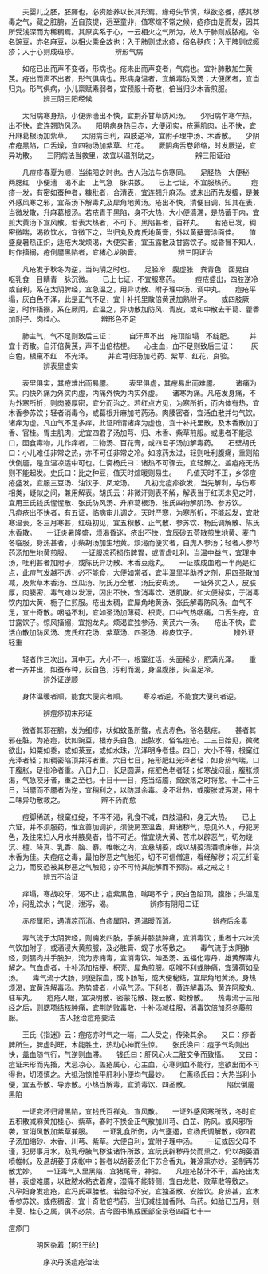 <!-- { "loadSidebar": true } -->
　　夫婴儿之胚，胚腪也，必资胎养以长其形焉。缘母失节慎，纵欲恣餐，感其秽毒之气，藏之脏腑，近自孩提，远至童丱，值寒煊不常之候，疮疹由是而发，因其所受浅深而为稀稠焉。其原实系于心，一云相火之气所为，故入于肺则成脓疱，俗名豌豆，亦名麻豆，以相火乘金故也；入于肺则成水疹，俗名麸疮；入于脾则成瘾疹；入于心则成斑疹。
　　　　　辨形气病

　　如疮已出而声不变者，形病也。疮未出而声变者，气病也。宜补肺散加生黄芪。疮出而声不出者，形气俱病也。形病身温者，宜解毒防风汤；大便闭者，宜当归丸。形气俱病，小儿禀赋素弱者，宜预服十奇散，倍当归少木香煎服。
　　　　　辨三阴三阳经候

　　太阳病寒身热，小便赤濇出不快，宜荆芥甘草防风汤。　　少阳病乍寒乍热，出不快，宜连翘防风汤。　　阳明病身热目赤，大便闭实，疮遍肌肉，出不快，宜升麻葛根汤加紫草。　　太阴病自利，四肢逆冷，宜附子理中汤、木香散。　　少阴疳疮黑陷，口舌燥，宜四物汤加紫草、红花。　　厥阴病舌卷卵缩，时发厥逆，宜异功散。　　三阴病法当救里，故宜以温剂助之。
　　　　　辨三阳证治

　　凡痘疹春夏为顺，当纯阳之时也。古人治法与伤寒同。　　足胫热　大便秘　两腮红　小便濇　渴不止　上气急　脉洪数。　　已上七证，不宜服热药。
　　痘疹一发，有密如蚕种者，糠秕者，合清表，宜连翘升麻汤。或未出而先发搐，是兼外感风寒之邪，宜茶汤下解毒丸及犀角地黄汤。疮出不快，清便自调，知其在表，当微发散，升麻葛根汤。若疮青干黑陷，身不大热，大小便濇滞，是热蓄于内，宜煎大黄汤下宣风散。若表大热者，不可下。黑陷甚者，百祥丸。　　若疮已发，稠密微喘，渴欲饮水，宜微下之，当归丸及庞氏地黄膏，外以黄蘗膏涂面佳。　　值盛夏暑热正炽，适疮大发烦渴，大便实者，宜玉露散及甘露饮子。或昏冒不知人，时作搐搦，疮倒靥黑陷者，宜猪心龙脑膏。
　　　　　辨三阴证治

　　凡疮发于秋冬为逆，当纯阴之时也。　　足胫冷　腹虚胀　粪青色　面晃白　呕乳食　目睛青　脉沉微。　　已上七证，不宜服寒药。
　　痘疮盛出，四肢逆冷或自利，系在太阴脾经，宜急温之，用异功散、附子理中汤、调中丸。　　痘疮平塌，灰白色不泽，此是正气不足，宜十补托里散倍黄芪加熟附子。　　或四肢厥逆，时作搐搦，系在厥阴，宜温之，异功散加防风、青皮，或和中散去干葛、藿香加附子、肉桂心。
　　　　　辨形色不足

　　肺主气，气不足则致后三证：
　　自汗声不出　疮顶陷塌　不绽肥。
　　并宜十奇散。自汗倍黄芪，声不出倍桔梗。　　心主血，血不足则致后三证：
　　灰白色，根窠不红　不光泽。
　　并宜芎归汤加芍药、紫草、红花，良验。
　　　　　辨表里虚实

　　表里俱实，其疮难出而易靥。
　　表里俱虚，其疮易出而难靥。
　　诸痛为实。内快外痛为外实内虚，内痛外快为内实外虚。　　诸寒为痛。凡疮发身痛，不为外寒所折，则肉腠厚密，宜分而治之。若红点方见，为寒所折，而内体有热，宜木香参苏饮；轻者消毒令，或葛根升麻加芍药汤。肉腠密者，宜活血散并匀气饮。　　诸痒为虚。凡血气不足多痒，此证所谓诸痒为虚也，宜十补托里散，及木香散加丁香、官桂。胃主肌肉，尤宜四君子汤加芎、归、木香、紫草煎服。或患者不能忌口，因食毒物，儿作痒者，二物汤、百花膏，或四君子汤加解毒药。　　石壁胡氏曰：小儿难任非常之热，亦不可任非常之冷。如凉药太过，轻则吐利腹痛，重则陷伏倒靥，是宜温凉适中可也。仁斋杨氏曰：诸热不可骤去，宜轻解之。盖痘疮无热则不能起发。史氏曰：比之种豆，值天时煊暖则易生。　　凡值天时不正，乡邻痘疮盛发，宜服三豆汤、油饮子、凤龙汤。　　凡初觉痘疹欲发，当先解利，与伤寒相类，疑似之间，兼用解表。胡氏云：非微汗则表不解，解表当于红斑未见之时，宜用王氏钱氏惺惺散、张氏防风汤、升麻葛根汤、张氏四物解肌汤、参苏饮。　　凡痘疮出不快者，有五证，临病审儿调之。天时严寒，为寒所折，不能起发，宜散寒温表。冬三月寒甚，红斑初见，宜五积散、正气散、参苏饮、杨氏调解散、陈氏木香散。　　一证炎暑隆盛，烦渴昏迷，疮出不快，宜辰砂五苓散煎生地黄、麦门冬临服。身热甚者，小柴胡汤加生地黄。烦渴而便实者，白虎人参汤；轻者人参芍药汤加生地黄煎服。　　一证服凉药损伤脾胃，或胃虚吐利，当温中益气，宜理中汤，吐利甚者加附子，或陈氏异功散、木香豆蔻丸。　　一证或成血疱一半尚是红点，此痘气发越不透，必不能食，大便如常者，宜半温里半助养之剂，用四圣散加减，及紫草木香汤、丝瓜汤、阮氏万全散、汤氏安斑汤。　　一证外实之人，皮肤厚，肉腠密，毒气难以发泄，因出不快，宜消毒饮、透肌散。如大便秘实，于消毒饮内加大黄、栀子仁煎服。疮出太稠，宜犀角地黄汤、张氏解毒防风汤。血气不足，宜十奇散。咽嗌不利，宜如圣汤加薄荷、枳壳。口中气热咽痛，口舌生疮，宜甘露饮子。惊风搐搦，宜抱龙丸。烦渴宜独参汤、黄芪六一汤。　　疮出不快，宜活血散加防风汤、庞氏红花汤、紫草汤、四圣汤、桦皮饮子。
　　　　　辨外证轻重

　　轻者作三次出，耳中无，大小不一，根窠红活，头面稀少，肥满光泽。　　重者一齐并出，如蚕布种，灰白色，泻利而渴，身温腹胀，头温足冷。
　　　　　辨外证逆顺

　　身体温暖者顺，能食大便实者顺。
　　寒凉者逆，不能食大便利者逆。

　　　　　辨痘疹初末形证

　　微者其邪在腑，发为细疹，状如蚊蚤所螫，点点赤色，俗名麸疮。　　甚者其邪在脏，为疮痘，状如豌豆，根赤头白色，出脓水，俗名痘疮。二三日始见，微微欲出，如粟如黍，或如菉豆，或如水珠，光泽明净者佳。四日，大小不等，根窠红光泽者轻；如稠密陷顶并泻者重。六日七日，疮形肥红光泽者轻；如身热气喘，口干腹胀，足指冷者重。八日九日，长足圆满，疮肥色老者轻；如寒战闷乱，腹胀烦渴，气急咬牙者，重之至也。十日十一日，疮当结靥，痂欲落之时将愈。十二十三日，当靥而不靥者为逆，宜稍利之，以防其余毒。身不壮热，或腹胀或泻渴，用十二味异功散救之。
　　　　　辨不药而愈

　　痘脚稀疏，根窠红绽，不泻不渴，乳食不减，四肢温和，身无大热。　　已上六证，并不须服药，惟宜善加调护，须使房室温盎，屏诸秽气，忌见外人，毋犯房色，及往来妇人月水并腋臭者，皆不可近。惟宜烧大黄、苍朮以辟恶气，切勿烧沉、檀、降真、乳香、脑、麝。帷帐之内，宜悬胡荽，或以胡荽渍酒喷床帐，并烧木香为佳。夫痘疮之毒，最怕秽恶之气触犯，切不可信僧道，看经解秽；况无纤毫之力，而反恐被其秽恶之气触犯；亦不可恃其能解而不预防。戒之戒之！
　　　　　辨五不治证

　　痒塌，寒战咬牙，渴不止；痘紫黑色，喘喝不宁；灰白色陷顶，腹胀；头温足冷，闷乱饮水；气促，泄泻，渴。
　　　　　辨疹有阴阳二证

　　赤疹属阳，遇清凉而消。白疹属阴，遇温暖而消。
　　　　　辨疮后余毒

　　毒气流于太阴脾经，则痈发四肢，手腕并膝膑肿痛，宜消毒饮；重者十六味流气饮加附子，或酒浸大黄煎服，及必胜膏、蚬子水等敷之。　　毒气流于太阴肺经，则臑肉并手腕肿，流为赤痈毒，宜消毒饮、如圣汤、五福化毒丹、雄黄解毒丸解之。气血虚者，十补汤加桔梗、枳壳、犀角煎服。咽喉不利或肿痛，宜薄荷如圣汤。　　毒气流于大肠，则便脓血，或下肠垢，或大便秘结，宜犀角地黄汤。身热烦渴，宜黄连解毒汤。热势盛者，小承气汤。下利者，黄连解毒汤、黄连阿胶丸、驻车丸。　　痘疮入眼，宜决明散、密蒙花散、拨云散、蛤粉散。　　热毒流于三阳经之后，则腮项结核肿痛，宜荆防败毒散、十补汤减桂服，消毒饮倍加忍冬藤煎服。
　　　　　古人拯治痘疮要法

　　王氏《指迷》云：痘疮亦时气之一端，二人受之，传染其余。　　又曰：疹者脾所生，脾虚时旺，木能胜土，热动心神而生惊。　　张氏涣曰：痘子气均则出快，盖血随气行，气逆则血滞。　　钱氏曰：肝风心火二脏交争而致搐。　　又曰：痘证未形而先搐，大忌凉心。盖疮属心，心主血，心寒则血不能行，痘欲出而不可得也，切须慎之。大抵治惊惟平肝利小便均气最妙。　　仁斋杨氏曰：大热当利小便，宜五苓散、导赤散。小热当解毒，宜消毒饮、四圣散。
　　　　　陷伏倒靥黑陷

　　一证变坏归肾黑陷，宜钱氏百祥丸、宣风散。　　一证外感风寒所致，冬时宜五积散减麻黄加桂心、紫草，春时不换金正气散加川芎、白芷、防风。或风邪所袭，宜消风散加紫草兼服。　　一证乳食所伤，内气壅遏，宜杨氏调解散，或四君子汤加缩砂、木香、川芎、紫草。大便自利，宜附子理中汤。　　一证或因父母不谨，犯房事月水，及乳母腋气秽浊诸忤所致，宜阮氏辟秽丹焚而熏之，仍以胡荽酒喷帷帐，及悬胡荽于床帐中；甚者以胡荽汤化下苏合香丸，兼涂熏亦妙。圣制再苏散尤妙。　　一证毒气入里黑陷，宜猪尾膏，神验。　　凡痘疮脓汁不干，盖疮出太甚，表虚难靥，以致脓水粘衣着席，湿痛不能转侧，宜白龙散、败草散等敷之。　　凡孕妇身发痘疮，宜冯氏罩胎散。若胎动不安，宜独圣散、安胎饮。身热甚，宜木香参苏饮。或疮稠密，宜十奇散倍芍药、当归减桂加香附、乌药。如胎已五月，则半夏、桂心之属，俱不必禁。古今图书集成医部全录卷四百七十一

痘疹门

　　　　明医杂着【明?王纶】

　　　　　序次丹溪痘疮治法


